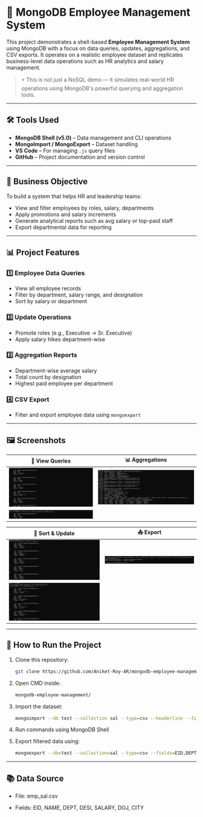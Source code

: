 # 📘 MongoDB Employee Management System

This project demonstrates a shell-based **Employee Management System** using MongoDB with a focus on data queries, updates, aggregations, and CSV exports. It operates on a realistic employee dataset and replicates business-level data operations such as HR analytics and salary management.

> ⚡️ This is not just a NoSQL demo — it simulates real-world HR operations using MongoDB's powerful querying and aggregation tools.

---

## 🛠️ Tools Used

- **MongoDB Shell (v5.0)** – Data management and CLI operations  
- **MongoImport / MongoExport** – Dataset handling  
- **VS Code** – For managing `.js` query files  
- **GitHub** – Project documentation and version control

---

## 📌 Business Objective

To build a system that helps HR and leadership teams:

- View and filter employees by roles, salary, departments  
- Apply promotions and salary increments  
- Generate analytical reports such as avg salary or top-paid staff  
- Export departmental data for reporting

---

## 📊 Project Features

### 1️⃣ **Employee Data Queries**
- View all employee records  
- Filter by department, salary range, and designation  
- Sort by salary or department  

### 2️⃣ **Update Operations**
- Promote roles (e.g., Executive → Sr. Executive)  
- Apply salary hikes department-wise

### 3️⃣ **Aggregation Reports**
- Department-wise average salary  
- Total count by designation  
- Highest paid employee per department

### 4️⃣ **CSV Export**
- Filter and export employee data using `mongoexport`

---

## 🖼️ Screenshots

| 📄 View Queries | 📊 Aggregations |
|----------------|-----------------|
| ![Find All](Find_All_Query.png) | ![Aggregation](Aggregation.png) |
| ![Filtered](Find_Query.png) | |

| 📑 Sort & Update | 📤 Export |
|------------------|----------|
| ![Sort](Sort_Query.png) | ![Export](Exporting.png) |
| ![Update](UpdateMany_Modify.png) | |

---

## 🚀 How to Run the Project

1. Clone this repository:
   ```bash
   git clone https://github.com/Aniket-Roy-AR/mongodb-employee-management.git

2. Open CMD inside:
   ```bash
   mongodb-employee-management/

4. Import the dataset:
   ```bash
   mongoimport --db test --collection sal --type=csv --headerline --file=emp_sal.csv

6. Run commands using MongoDB Shell

7. Export filtered data using:
   ```bash
   mongoexport --db=test --collection=sal --type=csv --fields=EID,DEPT,DESI,SALARY --query="{\"DEPT\":\"HR\"}" --out="D:\Data Base\MongoDB_Project_File\hr_employees.csv"

---

## 📚 Data Source

- File: emp_sal.csv

- Fields: EID, NAME, DEPT, DESI, SALARY, DOJ, CITY
